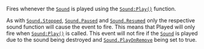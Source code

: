Fires whenever the [`Sound`](https://create.roblox.com/docs/reference/engine/classes/Sound) is played using the [`Sound:Play()`](https://create.roblox.com/docs/reference/engine/classes/Sound#Play)
function.

As with [`Sound.Stopped`](https://create.roblox.com/docs/reference/engine/classes/Sound#Stopped), [`Sound.Paused`](https://create.roblox.com/docs/reference/engine/classes/Sound#Paused) and
[`Sound.Resumed`](https://create.roblox.com/docs/reference/engine/classes/Sound#Resumed) only the respective sound function will cause the
event to fire. This means that Played will only fire when
[`Sound:Play()`](https://create.roblox.com/docs/reference/engine/classes/Sound#Play) is called. This event will not fire if the
[`Sound`](https://create.roblox.com/docs/reference/engine/classes/Sound) is played due to the sound being destroyed and
[`Sound.PlayOnRemove`](https://create.roblox.com/docs/reference/engine/classes/Sound#PlayOnRemove) being set to true.